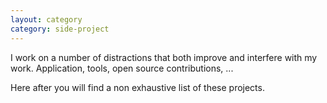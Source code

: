 ```yaml
---
layout: category
category: side-project
---
```


I work on a number of distractions that both improve and interfere with my work. Application, tools, open source contributions, ...

Here after you will find a non exhaustive list of these projects.